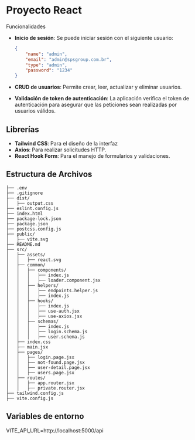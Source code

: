 # Proyecto React

Funcionalidades

- **Inicio de sesión**: Se puede iniciar sesión con el siguiente usuario:

    ```json
    {
        "name": "admin",
        "email": "admin@spsgroup.com.br",
        "type": "admin",
        "password": "1234"
    }
    ```

- **CRUD de usuarios**: Permite crear, leer, actualizar y eliminar usuarios.

- **Validación de token de autenticación**: La aplicación verifica el token de autenticación para asegurar que las peticiones sean realizadas por usuarios válidos.

## Librerías

- **Tailwind CSS**: Para el diseño de la interfaz
- **Axios**: Para realizar solicitudes HTTP.
- **React Hook Form**: Para el manejo de formularios y validaciones.

## Estructura de Archivos

```
├── .env
├── .gitignore
├── dist/
│   ├── output.css
├── eslint.config.js
├── index.html
├── package-lock.json
├── package.json
├── postcss.config.js
├── public/
│   ├── vite.svg
├── README.md
├── src/
│   ├── assets/
│   │   ├── react.svg
│   ├── common/
│   │   ├── components/
│   │   │   ├── index.js
│   │   │   ├── loader.component.jsx
│   │   ├── helpers/
│   │   │   ├── endpoints.helper.js
│   │   │   ├── index.js
│   │   ├── hooks/
│   │   │   ├── index.js
│   │   │   ├── use-auth.jsx
│   │   │   ├── use-axios.jsx
│   │   ├── schemas/
│   │   │   ├── index.js
│   │   │   ├── login.schema.js
│   │   │   ├── user.schema.js
│   ├── index.css
│   ├── main.jsx
│   ├── pages/
│   │   ├── login.page.jsx
│   │   ├── not-found.page.jsx
│   │   ├── user-detail.page.jsx
│   │   ├── users.page.jsx
│   ├── routes/
│   │   ├── app.router.jsx
│   │   ├── private.router.jsx
├── tailwind.config.js
├── vite.config.js
```


## Variables de entorno

VITE_API_URL=http://localhost:5000/api